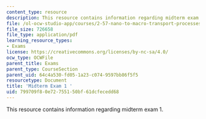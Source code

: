 ```yaml
---
content_type: resource
description: This resource contains information regarding midterm exam 1.
file: /ol-ocw-studio-app/courses/2-57-nano-to-macro-transport-processes-spring-2012/799709f80e72755150bf61dcfecedd68_MIT2_57S12_ex_1.pdf
file_size: 726658
file_type: application/pdf
learning_resource_types:
- Exams
license: https://creativecommons.org/licenses/by-nc-sa/4.0/
ocw_type: OCWFile
parent_title: Exams
parent_type: CourseSection
parent_uid: 64c4a530-fd05-1a23-c074-9597bb86f5f5
resourcetype: Document
title: 'Midterm Exam 1 '
uid: 799709f8-0e72-7551-50bf-61dcfecedd68
---
```

This resource contains information regarding midterm exam 1.